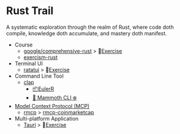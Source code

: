 # Rust Trail

A systematic exploration through the realm of Rust, where code doth compile, knowledge doth accumulate, and mastery doth manifest.

- Course
  - [google/comprehensive-rust](https://google.github.io/comprehensive-rust) > 🤖[Exercise](/comprehensive-rust/)
  - [exercism-rust](https://exercism.org/tracks/rust)
- Terminal UI
  - [ratatui](https://ratatui.rs/) > 🤖[Exercise](/ratatui/)
- Command Line Tool
  - [clap](https://github.com/clap-rs/clap)
    - [📦EulerR](https://github.com/Mulander-J/eulerr)
    - [🦣 Mammoth CLI ❄️](https://github.com/Mulander-J/mammoth-cli)
- [Model Context Protocol (MCP)](https://modelcontextprotocol.io/introduction)
  - [rmcp](https://github.com/modelcontextprotocol/rust-sdk) > [rmcp-coinmarketcap](/rmcp/rmcp-coinmarketcap)
- Multi-platform Application
  - [Tauri](https://tauri.app/zh-cn/)  > 🤖[Exercise](/tauri/)
